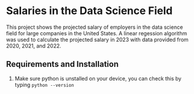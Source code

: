# Salaries in the Data Science Field

This project shows the projected salary of employers in the data science field for large companies in the United States. A linear regession algorithm was used to calculate the projected salary in 2023 with data provided from 2020, 2021, and 2022. 

## Requirements and Installation
1) Make sure python is unstalled on your device, you can check this by typing `python --version`
